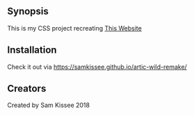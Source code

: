 
## Synopsis

This is my CSS project recreating [This Website](https://arcticwild.com/)

## Installation

Check it out via https://samkissee.github.io/artic-wild-remake/

## Creators
 Created by Sam Kissee 2018


